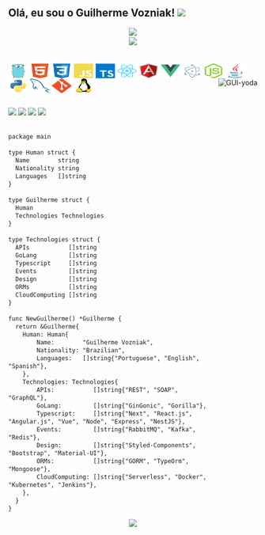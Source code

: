 ## Olá, eu sou o Guilherme Vozniak! <img src="https://raw.githubusercontent.com/iampavangandhi/iampavangandhi/master/gifs/Hi.gif" width="30px">

<!-- GITHUB Stats abaixo-->
<div>
  <div align="center">
    <!-- Streak -->
    <a href="https://github.com/GuilhermeVozniak">
      <img  height="150em" src="https://github-readme-streak-stats.herokuapp.com?user=GuilhermeVozniak&theme=tokyonight"/>
    </a>
    <br />
    <!-- Streak -->
    <!-- <a href="https://github.com/GuilhermeVozniak">
      <img  height="150em" src="https://github-readme-stats.vercel.app/api?username=GuilhermeVozniak&show_icons=true&theme=dark&include_all_commits=true&count_private=true"/>
    </a> -->
    <!-- Most Used Languages -->
    <a href="https://github.com/GuilhermeVozniak">
      <img height="150em" src="https://github-readme-stats.vercel.app/api/top-langs/?username=GuilhermeVozniak&layout=compact&langs_count=7&theme=dark"/>
    </a>
    <!--TROFEUS-->
    <br />
<!--     <img height="120em" src="https://github-profile-trophy.vercel.app/?username=GuilhermeVozniak&row=1&theme=darkhub"/> -->
  </div> 

<br />
  
<!-- Icones das linguagens abaixo-->
<div style="display: inline_block;"><br>
  <img align="center" alt="GUI-Go" height="30" width="40" src="https://raw.githubusercontent.com/devicons/devicon/master/icons/go/go-original.svg">
  <img align="center" alt="GUI-HTML" height="30" width="40" src="https://raw.githubusercontent.com/devicons/devicon/master/icons/html5/html5-original.svg">
  <img align="center" alt="GUI-CSS" height="30" width="40" src="https://raw.githubusercontent.com/devicons/devicon/master/icons/css3/css3-original.svg">
  <img align="center" alt="GUI-Js" height="30" width="40" src="https://raw.githubusercontent.com/devicons/devicon/master/icons/javascript/javascript-plain.svg">
  <img align="center" alt="GUI-Ts" height="30" width="40" src="https://raw.githubusercontent.com/devicons/devicon/master/icons/typescript/typescript-plain.svg">
  <img align="center" alt="GUI-React" height="30" width="40" src="https://raw.githubusercontent.com/devicons/devicon/master/icons/react/react-original.svg">
  <img align="center" alt="GUI-Angular" height="30" width="40" src="https://raw.githubusercontent.com/devicons/devicon/master/icons/angularjs/angularjs-original.svg">
  <img align="center" alt="GUI-Vue" height="30" width="40" src="https://raw.githubusercontent.com/devicons/devicon/master/icons/vuejs/vuejs-original.svg">
  <img align="center" alt="GUI-GIT" height="30" width="40" src="https://raw.githubusercontent.com/devicons/devicon/master/icons/electron/electron-original.svg">
  <img align="center" alt="GUI-React" height="30" width="40" src="https://raw.githubusercontent.com/devicons/devicon/master/icons/nodejs/nodejs-original.svg">
  <img align="center" alt="GUI-React" height="30" width="40" src="https://raw.githubusercontent.com/devicons/devicon/master/icons/java/java-original.svg">
  <img align="center" alt="GUI-Python" height="30" width="40" src="https://raw.githubusercontent.com/devicons/devicon/master/icons/python/python-original.svg">
  <img align="center" alt="GUI-MySQL" height="30" width="40" src="https://raw.githubusercontent.com/devicons/devicon/master/icons/mysql/mysql-original.svg">
  <img align="center" alt="GUI-GIT" height="30" width="40" src="https://raw.githubusercontent.com/devicons/devicon/master/icons/git/git-original.svg">
  <img align="center" alt="GUI-Linux" height="30" width="40" src="https://raw.githubusercontent.com/devicons/devicon/master/icons/linux/linux-original.svg">
  <img height="120em" align="right" alt="GUI-yoda" src="https://github.com/GuilhermeVozniak/GuilhermeVozniak/blob/main/Captura%20de%20Tela%202021-09-14%20às%2009.52.51.png?raw=true">
</div>

##

<!-- Redes Sociais a baixo -->
<div> 
  <a href="https://instagram.com/gui.vozniak" target="_blank"><img src="https://img.shields.io/badge/-Instagram-%23E4405F?style=for-the-badge&logo=instagram&logoColor=white" target="_blank"></a> 
  <a href = "mailto:gui336699@gmail.com"><img src="https://img.shields.io/badge/-Gmail-%23333?style=for-the-badge&logo=gmail&logoColor=white" target="_blank"></a>
  <a href="https://br.linkedin.com/in/guilherme-vozniak-229428122" target="_blank"><img src="https://img.shields.io/badge/-LinkedIn-%230077B5?style=for-the-badge&logo=linkedin&logoColor=white" target="_blank"></a>
  <a href="https://discord.gg/fAfsdCb3" target="_blank"><img src="https://img.shields.io/badge/Discord-7289DA?style=for-the-badge&logo=discord&logoColor=white" target="_blank"></a>
</div>

<br />

<div>
  
  ```
package main

type Human struct {
    Name        string
    Nationality string
    Languages   []string
}

type Guilherme struct {
    Human
    Technologies Technologies
}

type Technologies struct {
    APIs           []string
    GoLang         []string
    Typescript     []string
    Events         []string
    Design         []string
    ORMs           []string
    CloudComputing []string
}

func NewGuilherme() *Guilherme {
    return &Guilherme{
      Human: Human{
          Name:        "Guilherme Vozniak",
          Nationality: "Brazilian",
          Languages:   []string{"Portuguese", "English", "Spanish"},
      },
      Technologies: Technologies{
          APIs:           []string{"REST", "SOAP", "GraphQL"},
          GoLang:         []string{"GinGonic", "Gorilla"},
          Typescript:     []string{"Next", "React.js", "Angular.js", "Vue", "Node", "Express", "NestJS"},
          Events:         []string{"RabbitMQ", "Kafka", "Redis"},
          Design:         []string{"Styled-Components", "Bootstrap", "Material-UI"},
          ORMs:           []string{"GORM", "TypeOrm", "Mongoose"},
          CloudComputing: []string{"Serverless", "Docker", "Kubernetes", "Jenkins"},
      },
    }
}

```
</div>   

<!-- <div align="center">
   
  ![Snake animation/animação da cobrinha](https://github.com/GuilhermeVozniak/GuilhermeVozniak/blob/output/github-contribution-grid-snake.svg)
 
</div>-->

  
<!--Total de Visitas-->
 <p align="center"> 
   <img alingn="center" src="https://profile-counter.glitch.me/GuilhermeVozniak/count.svg" />
 </p>

